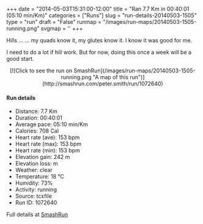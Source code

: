 +++
date = "2014-05-03T15:31:00-12:00"
title = "Ran 7.7 Km in 00:40:01 (05:10 min/Km)"
categories = ["Runs"]
slug = "run-details-20140503-1505"
type = "run"
draft = "False"
runmap = "/images/run-maps/20140503-1505-running.png"
svgmap = '<polyline points="54 6, 56 1, 46 2, 39 5, 34 11, 30 22, 12 77, 31 81, 38 83, 42 84, 42 89, 46 95, 65 100, 64 84, 65 74, 70 68, 81 64, 87 65, 88 68, 85 77, 88 84, 86 88, 77 91, 71 86, 71 84, 74 82, 76 81, 79 77, 78 73, 80 64, 85 61, 82 58, 75 56, 67 48, 66 47, 60 46, 66 31, 61 23, 60 18, 61 16, 56 14, 58 6, 61 2, 59 0">'
+++

Hills ... 
... my quads know it, my glutes know it. I know it was good for me. 

I need to do a lot if hill work. But for now, doing this once a week will be a good start. 



<!--more-->

<center>
[![Click to see the run on SmashRun](/images/run-maps/20140503-1505-running.png "A map of this run")](http://smashrun.com/peter.smith/run/1072640)
</center>

#### Run details

* Distance: 7.7 Km
* Duration: 00:40:01
* Average pace: 05:10 min/Km
* Calories: 708 Cal
* Heart rate (ave): 153 bpm
* Heart rate (max): 153 bpm
* Heart rate (min): 153 bpm
* Elevation gain: 242 m
* Elevation loss:  m
* Weather: clear
* Temperature: 18 &deg;C
* Humidity: 73%
* Activity: running
* Source: tcxfile
* Run ID: 1072640

Full details at [SmashRun](http://smashrun.com/peter.smith/run/1072640)